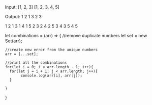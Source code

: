 Input:
[1, 2, 3]
[1, 2, 3, 4, 5]

Output:
1 2
1 3
2 3

1 2
1 3
1 4
1 5
2 3
2 4
2 5
3 4
3 5
4 5



let  combinations = (arr) => {
    //remove duplicate numbers
    let set = new Set(arr);
       
    //create new error from the unique numbers
    arr = [...set];
      
    //print all the combinations
    for(let i = 0; i < arr.length - 1; i++){       
      for(let j = i + 1; j < arr.length; j++){ 
           console.log(arr[i], arr[j]);
      }
          
    }
      
 }